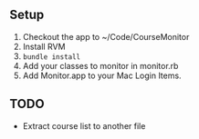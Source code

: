 ## Setup

1. Checkout the app to ~/Code/CourseMonitor
2. Install RVM
3. `bundle install`
4. Add your classes to monitor in monitor.rb
5. Add Monitor.app to your Mac Login Items.

## TODO

- Extract course list to another file